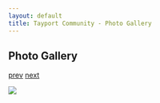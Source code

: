 ```yaml
---
layout: default
title: Tayport Community - Photo Gallery
---
```

## Photo Gallery

[prev](http://tayport.org.uk/photo/400) [next](http://tayport.org.uk/photo/402)

![ ](http://tayport.org.uk/media/401.jpg " ")

